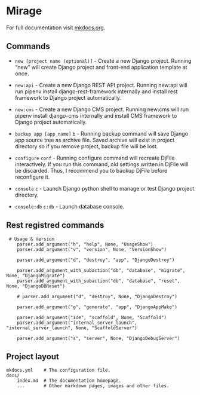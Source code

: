 # Mirage

For full documentation visit [mkdocs.org](http://mkdocs.org).

## Commands

* `new [project name (optional)]` - Create a new Django project. Running “new” will create Django project and front-end application template at once.

* `new:api` - Create a new Django REST API project. Running new:api will run pipenv install django-rest-framework internally and install rest framework to Django project automatically.

* `new:cms` - Create a new Django CMS project. Running new:cms will run pipenv install django-cms internally and install CMS framework to Django project automatically.

* `backup app [app name]` `b` - Running backup command will save Django app source tree as archive file. Saved archive will exist in project directory so if you remove project, backup file will be lost.

* `configure` `conf` - Running configure command will recreate DjFile interactively. If you run this command, old settings written in DjFile will be discarded. Thus, I recommend you to backup DjFile before reconfigure it.

* `console` `c` - Launch Django python shell to manage or test Django project directory.

*  `console:db` `c:db` - Launch database console.


## Rest registred commands

```
 # Usage & Version
    parser.add_argument("h", "help", None, "UsageShow")
    parser.add_argument("v", "version", None, "VersionShow")

    parser.add_argument("d", "destroy", "app", "DjangoDestroy")

    parser.add_argument_with_subaction("db", "database", "migrate", None, "DjangoMigrate")
    parser.add_argument_with_subaction("db", "database", "reset", None, "DjangoDBReset")

    # parser.add_argument("d", "destroy", None, "DjangoDestroy")

    parser.add_argument("g", "generate", "app", "DjangoAppMake")

    parser.add_argument("ide", "scaffold", None, "Scaffold")
    parser.add_argument("internal_server_launch", "internal_server_launch", None, "ScaffoldServer")

    parser.add_argument("s", "server", None, "DjangoDebugServer")

```

## Project layout

    mkdocs.yml    # The configuration file.
    docs/
        index.md  # The documentation homepage.
        ...       # Other markdown pages, images and other files.
